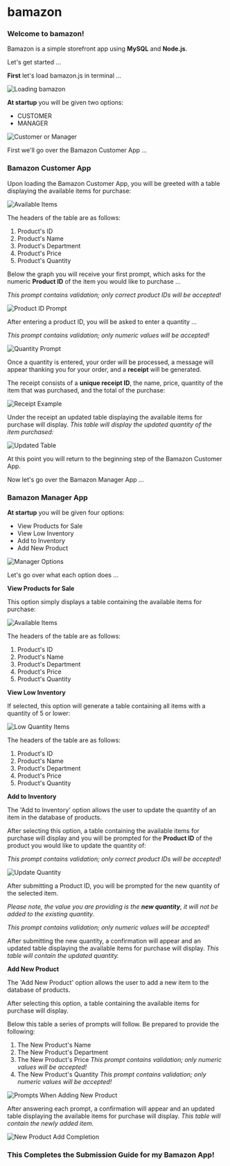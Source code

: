 # bamazon

### Welcome to bamazon!

Bamazon is a simple storefront app using **MySQL** and **Node.js**.

Let's get started ...

**First** let's load bamazon.js in terminal ...

![Loading bamazon](/images/startBamazon.jpg?raw=true "Loading bamazon")

**At startup** you will be given two options:

* CUSTOMER
* MANAGER

![Customer or Manager](/images/custORman.jpg?raw=true "Customer or Manager")

First we'll go over the Bamazon Customer App ...

### Bamazon Customer App

Upon loading the Bamazon Customer App, you will be greeted with a table displaying the available items for purchase:

![Available Items](/images/availableItems.jpg?raw=true "Available Items")

The headers of the table are as follows:

1. Product's ID
1. Product's Name
1. Product's Department
1. Product's Price
1. Product's Quantity

Below the graph you will receive your first prompt, which asks for the numeric **Product ID** of the item you would like to purchase ...

*This prompt contains validation; only correct product IDs will be accepted!*

![Product ID Prompt](/images/idPrompt.jpg?raw=true "Product ID Prompt")

After entering a product ID, you will be asked to enter a quantity ...

*This prompt contains validation; only numeric values will be accepted!*

![Quantity Prompt](/images/quantPrompt.jpg?raw=true "Quantity Prompt")

Once a quantity is entered, your order will be processed, a message will appear thanking you for your order, and a **receipt** will be generated. 

The receipt consists of a **unique receipt ID**, the name, price, quantity of the item that was purchased, and the total of the purchase:

![Receipt Example](/images/receiptExample.jpg?raw=true "Receipt Example")

Under the receipt an updated table displaying the available items for purchase will display. *This table will display the updated quantity of the item purchased:*

![Updated Table](/images/updatedTable.jpg?raw=true "Updated Table")

At this point you will return to the beginning step of the Bamazon Customer App.

Now let's go over the Bamazon Manager App ...

### Bamazon Manager App

**At startup** you will be given four options:

* View Products for Sale
* View Low Inventory
* Add to Inventory
* Add New Product

![Manager Options](/images/managerOptions.jpg?raw=true "Manager Options")

Let's go over what each option does ...

**View Products for Sale**

This option simply displays a table containing the available items for purchase:

![Available Items](/images/availableItems.jpg?raw=true "Available Items")

The headers of the table are as follows:

1. Product's ID
1. Product's Name
1. Product's Department
1. Product's Price
1. Product's Quantity

**View Low Inventory**

If selected, this option will generate a table containing all items with a quantity of 5 or lower:

![Low Quantity Items](/images/lowQuantityItems.jpg?raw=true "Low Quantity Items")

The headers of the table are as follows:

1. Product's ID
1. Product's Name
1. Product's Department
1. Product's Price
1. Product's Quantity

**Add to Inventory**

The 'Add to Inventory' option allows the user to update the quantity of an item in the database of products.

After selecting this option, a table containing the available items for purchase will display and you will be prompted for the **Product ID** of the product you would like to update the quantity of:

*This prompt contains validation; only correct product IDs will be accepted!*

![Update Quantity](/images/updateQuantity.jpg?raw=true "Update Quantity")

After submitting a Product ID, you will be prompted for the new quantity of the selected item.

*Please note, the value you are providing is the **new quantity**, it will not be added to the existing quantity.*

*This prompt contains validation; only numeric values will be accepted!*

After submitting the new quantity, a confirmation will appear and an updated table displaying the available items for purchase will display. *This table will contain the updated quantity.*

**Add New Product**

The 'Add New Product' option allows the user to add a new item to the database of products.

After selecting this option, a table containing the available items for purchase will display.

Below this table a series of prompts will follow. Be prepared to provide the following:

1. The New Product's Name
1. The New Product's Department
1. The New Product's Price *This prompt contains validation; only numeric values will be accepted!*
1. The New Product's Quantity *This prompt contains validation; only numeric values will be accepted!*

![Prompts When Adding New Product](/images/newItemPrompts.jpg?raw=true "Prompts When Adding New Product")

After answering each prompt, a confirmation will appear and an updated table displaying the available items for purchase will display. *This table will contain the newly added item.*

![New Product Add Completion](/images/newItemAdded.jpg?raw=true "New Product Add Completion")

### This Completes the Submission Guide for my Bamazon App!
